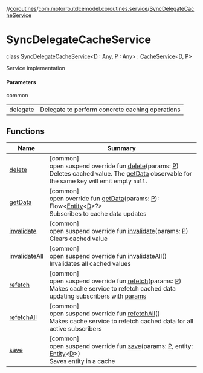 //[coroutines](../../../index.md)/[com.motorro.rxlcemodel.coroutines.service](../index.md)/[SyncDelegateCacheService](index.md)

# SyncDelegateCacheService

class [SyncDelegateCacheService](index.md)&lt;[D](index.md) : [Any](https://kotlinlang.org/api/latest/jvm/stdlib/kotlin/-any/index.html), [P](index.md) : [Any](https://kotlinlang.org/api/latest/jvm/stdlib/kotlin/-any/index.html)&gt; : [CacheService](../-cache-service/index.md)&lt;[D](index.md), [P](index.md)&gt; 

Service implementation

#### Parameters

common

| | |
|---|---|
| delegate | Delegate to perform concrete caching operations |

## Functions

| Name | Summary |
|---|---|
| [delete](delete.md) | [common]<br>open suspend override fun [delete](delete.md)(params: [P](index.md))<br>Deletes cached value. The [getData](get-data.md) observable for the same key will emit empty `null`. |
| [getData](get-data.md) | [common]<br>open override fun [getData](get-data.md)(params: [P](index.md)): Flow&lt;[Entity](../../../../cache/cache/com.motorro.rxlcemodel.cache.entity/-entity/index.md)&lt;[D](index.md)&gt;?&gt;<br>Subscribes to cache data updates |
| [invalidate](invalidate.md) | [common]<br>open suspend override fun [invalidate](invalidate.md)(params: [P](index.md))<br>Clears cached value |
| [invalidateAll](invalidate-all.md) | [common]<br>open suspend override fun [invalidateAll](invalidate-all.md)()<br>Invalidates all cached values |
| [refetch](refetch.md) | [common]<br>open suspend override fun [refetch](refetch.md)(params: [P](index.md))<br>Makes cache service to refetch cached data updating subscribers with [params](refetch.md) |
| [refetchAll](refetch-all.md) | [common]<br>open suspend override fun [refetchAll](refetch-all.md)()<br>Makes cache service to refetch cached data for all active subscribers |
| [save](save.md) | [common]<br>open suspend override fun [save](save.md)(params: [P](index.md), entity: [Entity](../../../../cache/cache/com.motorro.rxlcemodel.cache.entity/-entity/index.md)&lt;[D](index.md)&gt;)<br>Saves entity in a cache |
